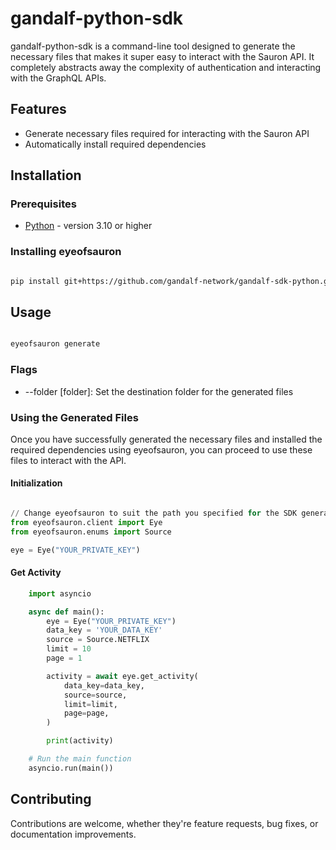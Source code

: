 # gandalf-python-sdk

gandalf-python-sdk is a command-line tool designed to generate the necessary files that makes it super easy to interact with the Sauron API. It completely abstracts away the complexity of authentication and interacting with the GraphQL APIs.

## Features

- Generate necessary files required for interacting with the Sauron API
- Automatically install required dependencies

## Installation

### Prerequisites

- [Python](https://www.python.org/downloads/) - version 3.10 or higher

### Installing eyeofsauron

```bash

pip install git+https://github.com/gandalf-network/gandalf-sdk-python.git

```

## Usage

```bash

eyeofsauron generate

```

### Flags

- --folder [folder]: Set the destination folder for the generated files

### Using the Generated Files

Once you have successfully generated the necessary files and installed the required dependencies using eyeofsauron, you can proceed to use these files to interact with the API.

#### Initialization

```python

// Change eyeofsauron to suit the path you specified for the SDK generation
from eyeofsauron.client import Eye
from eyeofsauron.enums import Source

eye = Eye("YOUR_PRIVATE_KEY")
```

#### Get Activity

```python
    import asyncio

    async def main():
        eye = Eye("YOUR_PRIVATE_KEY")
        data_key = 'YOUR_DATA_KEY'
        source = Source.NETFLIX
        limit = 10
        page = 1

        activity = await eye.get_activity(
            data_key=data_key,
            source=source,
            limit=limit,
            page=page,
        )

        print(activity)

    # Run the main function
    asyncio.run(main())
```

## Contributing

Contributions are welcome, whether they're feature requests, bug fixes, or documentation improvements.
